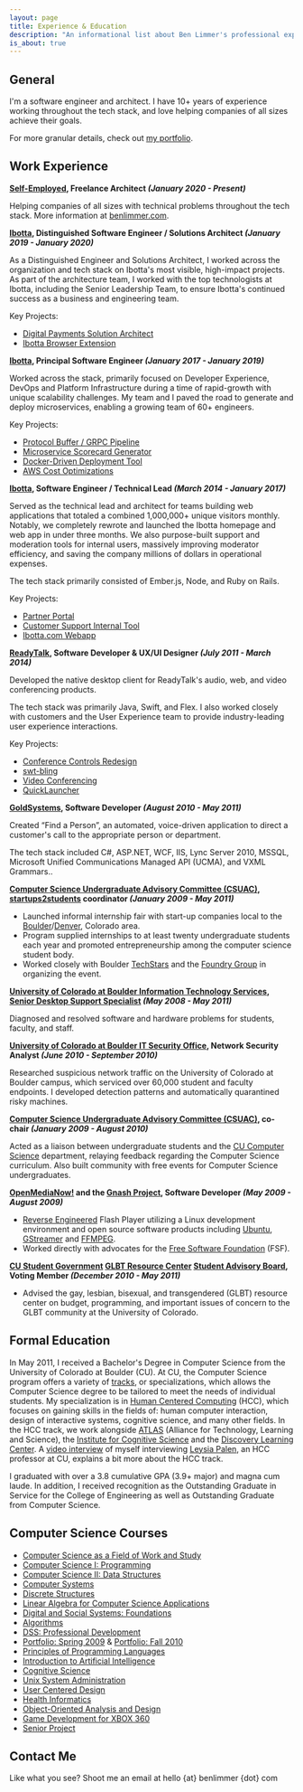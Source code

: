 ```yaml
---
layout: page
title: Experience & Education
description: "An informational list about Ben Limmer's professional experience and educational background"
is_about: true
---
```


## General

I'm a software engineer and architect. I have 10+ years of experience working throughout the tech stack, and love
helping companies of all sizes achieve their goals.

For more granular details, check out [my portfolio](/portfolio).

## Work Experience

**[Self-Employed](https://benlimmer.com/consulting), Freelance Architect _(January 2020 - Present)_**

Helping companies of all sizes with technical problems throughout the tech stack. More information at
[benlimmer.com](https://benlimmer.com/consulting).

**[Ibotta](https://www.ibotta.com/), Distinguished Software Engineer / Solutions Architect _(January 2019 -
January 2020)_**

As a Distinguished Engineer and Solutions Architect, I worked across the organization and tech stack on Ibotta's most
visible, high-impact projects. As part of the architecture team, I worked with the top technologists at Ibotta,
including the Senior Leadership Team, to ensure Ibotta's continued success as a business and engineering team.

Key Projects:

- [Digital Payments Solution Architect](/portfolio/ibotta/digital-payments)
- [Ibotta Browser Extension](/portfolio/ibotta/browser-extension)

**[Ibotta](https://www.ibotta.com/), Principal Software Engineer _(January 2017 - January 2019)_**

Worked across the stack, primarily focused on Developer Experience, DevOps and Platform Infrastructure during a time of
rapid-growth with unique scalability challenges. My team and I paved the road to generate and deploy microservices,
enabling a growing team of 60+ engineers.

Key Projects:

- [Protocol Buffer / GRPC Pipeline](/portfolio/ibotta/protocol-buffer-grpc-pipeline)
- [Microservice Scorecard Generator](/portfolio/ibotta/microservice-scorecard-generator)
- [Docker-Driven Deployment Tool](/portfolio/ibotta/docker-deployment-tool)
- [AWS Cost Optimizations](/portfolio/ibotta/aws-spend)

**[Ibotta](https://www.ibotta.com/), Software Engineer / Technical Lead _(March 2014 - January 2017)_**

Served as the technical lead and architect for teams building web applications that totaled a combined 1,000,000+ unique
visitors monthly. Notably, we completely rewrote and launched the Ibotta homepage and web app in under three months. We
also purpose-built support and moderation tools for internal users, massively improving moderator efficiency, and saving
the company millions of dollars in operational expenses.

The tech stack primarily consisted of Ember.js, Node, and Ruby on Rails.

Key Projects:

- [Partner Portal](/portfolio/ibotta/partner-portal)
- [Customer Support Internal Tool](/portfolio/ibotta/cs-tool)
- [Ibotta.com Webapp](/portfolio/ibotta/ibotta-dot-com)

**[ReadyTalk](http://www.readytalk.com/), Software Developer & UX/UI Designer _(July 2011 - March 2014)_**

Developed the native desktop client for ReadyTalk's audio, web, and video conferencing products.

The tech stack was primarily Java, Swift, and Flex. I also worked closely with customers and the User Experience team to
provide industry-leading user experience interactions.

Key Projects:

- [Conference Controls Redesign](/portfolio/rt/controlsredesign)
- [swt-bling](/portfolio/swt-bling)
- [Video Conferencing](/portfolio/rt/videoconferencing)
- [QuickLauncher](/portfolio/rt/quicklauncher)

**[GoldSystems](http://www.goldsys.com), Software Developer _(August 2010 - May 2011)_**

Created “Find a Person”, an automated, voice-driven application to direct a customer's call to the appropriate person or
department.

The tech stack included C#, ASP.NET, WCF, IIS, Lync Server 2010, MSSQL, Microsoft Unified Communications Managed API
(UCMA), and VXML Grammars..

**[Computer Science Undergraduate Advisory Committee (CSUAC)](http://www.cs.colorado.edu/ugrad/csuac/),
[startups2students](http://startup2student.pbworks.com) coordinator _(January 2009 - May 2011)_**

- Launched informal internship fair with start-up companies local to the
  [Boulder](http://en.wikipedia.org/wiki/Boulder,_Colorado)/[Denver](http://en.wikipedia.org/wiki/Denver), Colorado
  area.
- Program supplied internships to at least twenty undergraduate students each year and promoted entrepreneurship among
  the computer science student body.
- Worked closely with Boulder [TechStars](http://techstars.org/) and the [Foundry Group](http://www.foundrygroup.com) in
  organizing the event.

**[University of Colorado at Boulder Information Technology Services](http://www.colorado.edu/its),
[Senior Desktop Support Specialist](http://www.colorado.edu/its/support/bugbusters.html) _(May 2008 - May 2011)_**

Diagnosed and resolved software and hardware problems for students, faculty, and staff.

**[University of Colorado at Boulder IT Security Office](http://www.colorado.edu/its/security/), Network Security
Analyst _(June 2010 - September 2010)_**

Researched suspicious network traffic on the University of Colorado at Boulder campus, which serviced over 60,000
student and faculty endpoints. I developed detection patterns and automatically quarantined risky machines.

**[Computer Science Undergraduate Advisory Committee (CSUAC)](http://www.cs.colorado.edu/ugrad/csuac/), co-chair
_(January 2009 - August 2010)_**

Acted as a liaison between undergraduate students and the [CU Computer Science](http://cs.colorado.edu) department,
relaying feedback regarding the Computer Science curriculum. Also built community with free events for Computer Science
undergraduates.

**[OpenMediaNow!](http://www.openmedianow.org/) and the [Gnash Project](http://www.gnu.org/software/gnash/), Software
Developer _(May 2009 - August 2009)_**

- [Reverse Engineered](http://en.wikipedia.org/wiki/Reverse_engineering) Flash Player utilizing a Linux development
  environment and open source software products including [Ubuntu](http://www.ubuntu.com/),
  [GStreamer](http://www.gstreamer.net/) and [FFMPEG](http://www.ffmpeg.org).
- Worked directly with advocates for the [Free Software Foundation](http://www.fsf.org/) (FSF).

**[CU Student Government](http://cusg.colorado.edu/) [GLBT Resource Center](http://www.colorado.edu/glbtrc/index.html)
[Student Advisory Board](http://www.colorado.edu/glbtrc/getinvolved.html), Voting Member _(December 2010 - May 2011)_**

- Advised the gay, lesbian, bisexual, and transgendered (GLBT) resource center on budget, programming, and important
  issues of concern to the GLBT community at the University of Colorado.

## Formal Education

In May 2011, I received a Bachelor's Degree in Computer Science from the University of Colorado at Boulder (CU). At CU,
the Computer Science program offers a variety of [tracks](http://www.cs.colorado.edu/ugrad/bs/tracks/), or
specializations, which allows the Computer Science degree to be tailored to meet the needs of individual students. My
specialization is in [Human Centered Computing](http://www.cs.colorado.edu/ugrad/bs/requirements/2010-2011/hcc.html)
(HCC), which focuses on gaining skills in the fields of: human computer interaction, design of interactive systems,
cognitive science, and many other fields. In the HCC track, we work alongside
[ATLAS](http://www.colorado.edu/ATLAS/home.html) (Alliance for Technology, Learning and Science), the
[Institute for Cognitive Science](http://ics.colorado.edu/) and the
[Discovery Learning Center](http://engineering.colorado.edu/DLC/index.html). A
[video interview](http://www.cs.colorado.edu/ugrad/bs/tracks/videos/hcc.mov) of myself interviewing
[Leysia Palen](http://www.cs.colorado.edu/~palen/Home/Welcome.html), an HCC professor at CU, explains a bit more about
the HCC track.

I graduated with over a 3.8 cumulative GPA (3.9+ major) and magna cum laude. In addition, I received recognition as the
Outstanding Graduate in Service for the College of Engineering as well as Outstanding Graduate from Computer Science.

## Computer Science Courses

- [Computer Science as a Field of Work and Study](http://www.cs.colorado.edu/courses/csci1000.html)
- [Computer Science I: Programming](http://www.cs.colorado.edu/courses/csci1300.html)
- [Computer Science II: Data Structures](http://www.cs.colorado.edu/courses/csci2270.html)
- [Computer Systems](http://www.cs.colorado.edu/courses/csci2400.html)
- [Discrete Structures](http://www.cs.colorado.edu/courses/csci2824.html)
- [Linear Algebra for Computer Science Applications](http://www.cs.colorado.edu/courses/csci2830linear.html)
- [Digital and Social Systems: Foundations](http://www.cs.colorado.edu/courses/csci3002.html)
- [Algorithms](http://www.cs.colorado.edu/courses/csci3104.html)
- [DSS: Professional Development](http://www.cs.colorado.edu/courses/csci3112.html)
- [Portfolio: Spring 2009](http://groups.google.com/group/dsspd/web/ben-limmers-weekly-update?pli=1) &
  [Portfolio: Fall 2010](https://sites.google.com/site/hccpdforum/home/ben-limmer-s-updates)
- [Principles of Programming Languages](http://www.cs.colorado.edu/courses/csci3155.html)
- [Introduction to Artificial Intelligence](http://www.cs.colorado.edu/courses/csci3202.html)
- [Cognitive Science](http://www.cs.colorado.edu/courses/csci3702.html)
- [Unix System Administration](http://www.cs.colorado.edu/courses/csci4113.html)
- [User Centered Design](http://www.cs.colorado.edu/courses/csci4839.html)
- [Health Informatics](http://www.cs.colorado.edu/courses/csci4312.html)
- [Object-Oriented Analysis and Design](http://www.cs.colorado.edu/courses/csci4448.html)
- [Game Development for XBOX 360](http://www.cs.colorado.edu/courses/csci4830xbox360.html)
- [Senior Project](http://www.cs.colorado.edu/~sanders/csci4308/)

## Contact Me

Like what you see? Shoot me an email at hello {at} benlimmer {dot} com
